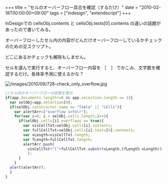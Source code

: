 +++
title = "セルのオーバーフロー具合を確認（するだけ）"
date = "2010-02-18T00:00:00+09:00"
tags = ["indesign", "extendscript"]
+++

InDesignでの cellsObj.contents と cellsObj.texts[0].contents の違いの話題があったので書いてみる。

オーバーフローしたセル内の内容がどんだけオーバーフローしているかチェックのための豆スクリプト。

どこにあるかチェックも解除もしません。

セルを選んで実行すると、オーバーフロー内容を ［　］ でかこみ、文字数を確認するだけ。長体率予測に使えるかな？

![/images/2010/09/728-check_only_overflow.jpg](/images/2010/09/728-check_only_overflow.jpg)

```js
//セル内のオーバーフローの状態を表示
if(app.documents.length!=0 && app.selection.length == 1){
  var selObj=app.selection[0];
  if(selObj.constructor.name == "Table" || "Cells"){
    var alertArr=["overflow info\r"];
    for(var i=0; i < selObj.cells.length;i++){
      if(selObj.cells[i].overflows == true){
        var visCellTxt=selObj.cells[i].contents;
        var fullCellTxt=selObj.cells[i].texts[0].contents;
        var vLength=visCellTxt.length;
        var fLength=fullCellTxt.length;
        alertArr.push(
          visCellTxt+"["+fullCellTxt.substr(vLength,(fLength-vLength))+"]"+"\r" +"overflow "+(fLength-vLength)+"char"+"\r"
          );
      }
    }
  alert(alertArr);
  }
}
```
